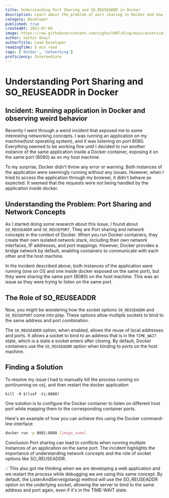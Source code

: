 ```yaml
---
title: Understanding Port Sharing and SO_REUSEADDR in Docker
description: Learn about the problem of port sharing in Docker and how the SO_REUSEADDR option relates to it. Gain insights into network concepts and how they impact running multiple instances of an application on the same port. Find solutions to overcome port conflicts in Docker.
category: Developer
published: true
createdAt: 2023-07-09
image: https://raw.githubusercontent.com/ssghait007/blog/main/assets/po.webp
author: Sachin Ghait
authorTitle: Lead Developer
readingTime: 5 min read
tags: ['docker', 'networking']
proficiency: Intermediate
---
```


# Understanding Port Sharing and SO_REUSEADDR in Docker

## Incident: Running application in Docker and observing weird behavior

Recently I went through a weird incident that exposed me to some interesting networking concepts. I was running an application on my machine(host operating system), and it was listening on port 8080. Everything seemed to be working fine until I decided to run another instance of the same application inside a Docker container, exposing it on the same port (8080) as on my host machine.

To my surprise, Docker didn't throw any error or warning. Both instances of the application were seemingly running without any issues. However, when I tried to access the application through my browser, it didn't behave as expected. It seemed that the requests were not being handled by the application inside docker.

## Understanding the Problem: Port Sharing and Network Concepts

As I started doing some research about this issue, I found about `SO_REUSEADDR` and `SO_REUSEPORT`. They are Port sharing and network concepts in the context of Docker. When you run Docker containers, they create their own isolated network stack, including their own network interfaces, IP addresses, and port mappings. However, Docker provides a bridge network by default, enabling containers to communicate with each other and the host machine.

In the incident described above, both instances of the application were running (one on OS and one inside docker exposed on the same port), but they were sharing the same port (8080) on the host machine. This was an issue as they were trying to listen on the same port.

## The Role of SO_REUSEADDR

Now, you might be wondering how the socket options `SO_REUSEADDR` and `SO_REUSEPORT` come into play. These options allow multiple sockets to bind to the same address and port combination. 

The `SO_REUSEADDR` option, when enabled, allows the reuse of local addresses and ports. It allows a socket to bind to an address that is in the `TIME_WAIT` state, which is a state a socket enters after closing. By default, Docker containers use the `SO_REUSEADDR` option when binding to ports on the host machine.

## Finding a Solution

To resolve my issue I had to manually kill the process running on port(running on os), and then restart the docker application
```
kill -9 $(lsof -ti:8080)
```

One solution is to configure the Docker container to listen on different host port while mapping them to the corresponding container ports. 

Here's an example of how you can achieve this using the Docker command-line interface:

```bash
docker run -p 8081:8080 [image_name]
```



Conclusion
Port sharing can lead to conflicts when running multiple instances of an application on the same port. The incident highlights the importance of understanding network concepts and the role of socket options like SO_REUSEADDR.

💡 This also got me thinking when we are developing a web application and we restart the process while debugging we are using this same concept. By default, the ListenAndServe(golang) method will use the SO_REUSEADDR option on the underlying socket, allowing the server to bind to the same address and port again, even if it's in the TIME-WAIT state.
